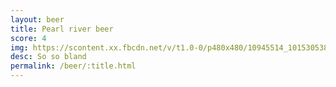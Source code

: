 ```yaml
---
layout: beer
title: Pearl river beer
score: 4
img: https://scontent.xx.fbcdn.net/v/t1.0-0/p480x480/10945514_10153053852213745_6703947153036432278_n.jpg?oh=5faf363e799536462eadd667eaf80f9d&oe=5889934D
desc: So so bland
permalink: /beer/:title.html
---
```

